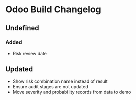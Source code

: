 # Odoo Build Changelog

## Undefined

### Added

* Risk review date

## Updated

* Show risk combination name instead of result
* Ensure audit stages are not updated
* Move severity and probability records from data to demo
